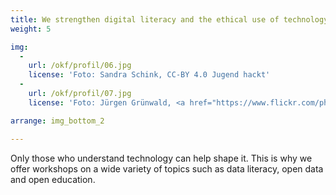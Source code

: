 ```yaml
---
title: We strengthen digital literacy and the ethical use of technology
weight: 5

img:
  -
    url: /okf/profil/06.jpg
    license: 'Foto: Sandra Schink, CC-BY 4.0 Jugend hackt'
  -
    url: /okf/profil/07.jpg
    license: 'Foto: Jürgen Grünwald, <a href="https://www.flickr.com/photos/okfde/38991698625/in/album-72157662998831677/">Jugend hackt in Österreich 2017</a>, <a href="https://creativecommons.org/licenses/by/4.0/">CC BY 4.0</a>'

arrange: img_bottom_2

---
```


Only those who understand technology can help shape it. This is why we offer workshops on a wide variety of topics such as data literacy, open data and open education.

